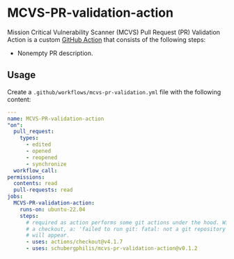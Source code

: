 # MCVS-PR-validation-action

Mission Critical Vulnerability Scanner (MCVS) Pull Request (PR) Validation
Action is a custom [GitHub Action](https://github.com/features/actions) that
consists of the following steps:

- Nonempty PR description.

## Usage

Create a `.github/workflows/mcvs-pr-validation.yml` file with the following
content:

```yaml
---
name: MCVS-PR-validation-action
"on":
  pull_request:
    types:
      - edited
      - opened
      - reopened
      - synchronize
  workflow_call:
permissions:
  contents: read
  pull-requests: read
jobs:
  MCVS-PR-validation-action:
    runs-on: ubuntu-22.04
    steps:
      # required as action performs some git actions under the hood. Without
      # a checkout, a: 'failed to run git: fatal: not a git repository' issue
      # will appear.
      - uses: actions/checkout@v4.1.7
      - uses: schubergphilis/mcvs-pr-validation-action@v0.1.2
```
